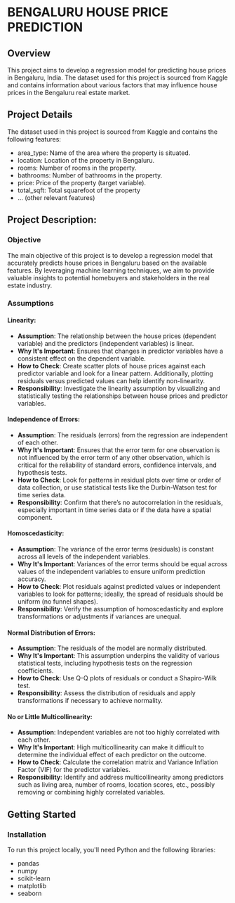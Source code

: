 # BENGALURU HOUSE PRICE PREDICTION

## Overview

This project aims to develop a regression model for predicting house prices in Bengaluru, India. The dataset used for this project is sourced from Kaggle and contains information about various factors that may influence house prices in the Bengaluru real estate market.

## Project Details
The dataset used in this project is sourced from Kaggle and contains the following features:

- area_type: Name of the area where the property is situated.
- location: Location of the property in Bengaluru.
- rooms: Number of rooms in the property.
- bathrooms: Number of bathrooms in the property.
- price: Price of the property (target variable).
- total_sqft: Total squarefoot of the property
- ... (other relevant features)

## Project Description:

### Objective

The main objective of this project is to develop a regression model that accurately predicts house prices in Bengaluru based on the available features. By leveraging machine learning techniques, we aim to provide valuable insights to potential homebuyers and stakeholders in the real estate industry.

### Assumptions
#### Linearity:
- **Assumption**: The relationship between the house prices (dependent variable) and the predictors (independent variables) is linear.
- **Why It's Important**: Ensures that changes in predictor variables have a consistent effect on the dependent variable.
- **How to Check**: Create scatter plots of house prices against each predictor variable and look for a linear pattern. Additionally, plotting residuals versus predicted values can help identify non-linearity.
- **Responsibility**: Investigate the linearity assumption by visualizing and statistically testing the relationships between house prices and predictor variables.

#### Independence of Errors: 
- **Assumption**: The residuals (errors) from the regression are independent of each other.
- **Why It's Important**: Ensures that the error term for one observation is not influenced by the error term of any other observation, which is critical for the reliability of standard errors, confidence intervals, and hypothesis tests.
- **How to Check**: Look for patterns in residual plots over time or order of data collection, or use statistical tests like the Durbin-Watson test for time series data.
- **Responsibility**: Confirm that there’s no autocorrelation in the residuals, especially important in time series data or if the data have a spatial component.

#### Homoscedasticity:
- **Assumption**: The variance of the error terms (residuals) is constant across all levels of the independent variables.
- **Why It's Important**: Variances of the error terms should be equal across values of the independent variables to ensure uniform prediction accuracy.
- **How to Check**: Plot residuals against predicted values or independent variables to look for patterns; ideally, the spread of residuals should be uniform (no funnel shapes).
- **Responsibility**: Verify the assumption of homoscedasticity and explore transformations or adjustments if variances are unequal.

#### Normal Distribution of Errors: 
- **Assumption**: The residuals of the model are normally distributed.
- **Why It's Important**: This assumption underpins the validity of various statistical tests, including hypothesis tests on the regression coefficients.
- **How to Check**: Use Q-Q plots of residuals or conduct a Shapiro-Wilk test.
- **Responsibility**: Assess the distribution of residuals and apply transformations if necessary to achieve normality.

#### No or Little Multicollinearity:
- **Assumption**: Independent variables are not too highly correlated with each other.
- **Why It's Important**: High multicollinearity can make it difficult to determine the individual effect of each predictor on the outcome.
- **How to Check**: Calculate the correlation matrix and Variance Inflation Factor (VIF) for the predictor variables.
- **Responsibility**: Identify and address multicollinearity among predictors such as living area, number of rooms, location scores, etc., possibly removing or combining highly correlated variables.

## Getting Started

### Installation
To run this project locally, you'll need Python and the following libraries:

- pandas
- numpy
- scikit-learn
- matplotlib
- seaborn


